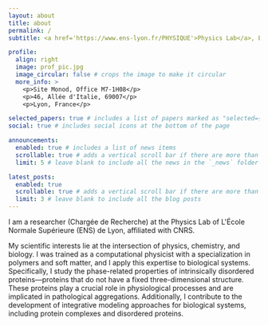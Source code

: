 ```yaml
---
layout: about
title: about
permalink: / 
subtitle: <a href='https://www.ens-lyon.fr/PHYSIQUE'>Physics Lab</a>, ENS de Lyon and CNRS, UMR 5672

profile:
  align: right
  image: prof_pic.jpg
  image_circular: false # crops the image to make it circular
  more_info: >
    <p>Site Monod, Office M7-1H08</p>
    <p>46, Allée d'Italie, 69007</p>
    <p>Lyon, France</p>

selected_papers: true # includes a list of papers marked as "selected={true}"
social: true # includes social icons at the bottom of the page

announcements:
  enabled: true # includes a list of news items
  scrollable: true # adds a vertical scroll bar if there are more than 3 news items
  limit: 5 # leave blank to include all the news in the `_news` folder

latest_posts:
  enabled: true
  scrollable: true # adds a vertical scroll bar if there are more than 3 new posts items
  limit: 3 # leave blank to include all the blog posts
---
```


I am a researcher (Chargée de Recherche) at the Physics Lab of L'École Normale Supérieure (ENS) de Lyon, affiliated with CNRS.

My scientific interests lie at the intersection of physics, chemistry, and biology. I was trained as a computational physicist with a specialization in polymers and soft matter, and I apply this expertise to biological systems. Specifically, I study the phase-related properties of intrinsically disordered proteins—proteins that do not have a fixed three-dimensional structure. These proteins play a crucial role in physiological processes and are implicated in pathological aggregations. Additionally, I contribute to the development of integrative modeling approaches for biological systems, including protein complexes and disordered proteins.